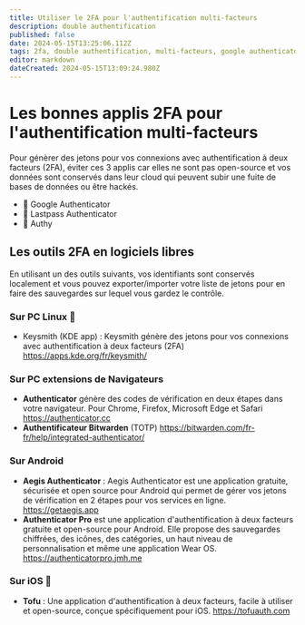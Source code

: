 ```yaml
---
title: Utiliser le 2FA pour l'authentification multi-facteurs
description: double authentification
published: false
date: 2024-05-15T13:25:06.112Z
tags: 2fa, double authentification, multi-facteurs, google authenticator, lastpass authenticator, authy, otp, aegis, keysmith
editor: markdown
dateCreated: 2024-05-15T13:09:24.980Z
---
```


# Les bonnes applis 2FA pour l'authentification multi-facteurs

Pour génèrer des jetons pour vos connexions avec authentification à deux facteurs (2FA), éviter ces 3 applis car elles ne sont pas open-source et vos données sont conservés dans leur cloud qui peuvent subir une fuite de bases de données ou être hackés.
- 🛑 Google Authenticator
- 🛑 Lastpass Authenticator
- 🛑 Authy


## Les outils 2FA en logiciels libres

En utilisant un des outils suivants, vos identifiants sont conservés localement et vous pouvez exporter/importer votre liste de jetons pour en faire des sauvegardes sur lequel vous gardez le contrôle.

### Sur PC Linux 🐧
- Keysmith (KDE app) : Keysmith génère des jetons pour vos connexions avec authentification à deux facteurs (2FA)
https://apps.kde.org/fr/keysmith/


### Sur PC extensions de Navigateurs

- **Authenticator** génère des codes de vérification en deux étapes dans votre navigateur. Pour Chrome, Firefox, Microsoft Edge et Safari
https://authenticator.cc
- **Authentificateur Bitwarden** (TOTP)
https://bitwarden.com/fr-fr/help/integrated-authenticator/

### Sur Android
- **Aegis Authenticator** : Aegis Authenticator est une application gratuite, sécurisée et open source pour Android qui permet de gérer vos jetons de vérification en 2 étapes pour vos services en ligne.
https://getaegis.app
- **Authenticator Pro** est une application d'authentification à deux facteurs gratuite et open-source pour Android. Elle propose des sauvegardes chiffrées, des icônes, des catégories, un haut niveau de personnalisation et même une application Wear OS.
https://authenticatorpro.jmh.me

### Sur iOS 📱
- **Tofu** : Une application d'authentification à deux facteurs, facile à utiliser et open-source, conçue spécifiquement pour iOS.
https://tofuauth.com

